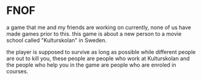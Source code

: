 # FNOF
a game that me and my friends are working on currently, none of us have made games prior to this.
this game is about a new person to a movie school
 called "Kulturskolan" in Sweden.
 
 the player is supposed to survive as long as possible while different people are out to kill you, these people are people who work at Kulturskolan and the people who help you in the game are people who are enroled in courses.
 

